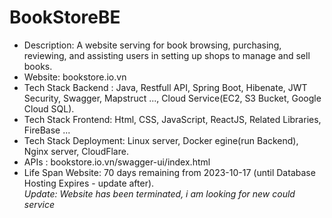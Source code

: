 # BookStoreBE
<ul>
  <li>Description: A website serving for book browsing, purchasing, reviewing, and assisting users in setting up shops to manage and sell books.</li>
  <li>Website: bookstore.io.vn</li>
  <li>Tech Stack Backend : Java, Restfull API, Spring Boot, Hibenate, JWT Security, Swagger, Mapstruct ..., Cloud Service(EC2, S3 Bucket, Google Cloud SQL).</li>
  <li>Tech Stack Frontend: Html, CSS, JavaScript, ReactJS, Related Libraries, FireBase ...</li>
  <li>Tech Stack Deployment: Linux server, Docker egine(run Backend), Nginx server, CloudFlare.</li>
  <li>APIs : bookstore.io.vn/swagger-ui/index.html</li>
  <li>Life Span Website: 70 days remaining from 2023-10-17 (until Database Hosting Expires - update after).</li>
  <i>Update: Website has been terminated, i am looking for new could service</i>
</ul>
